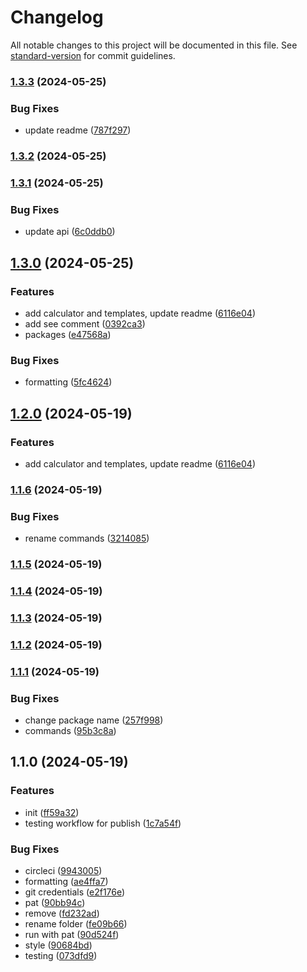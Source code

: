 # Changelog

All notable changes to this project will be documented in this file. See [standard-version](https://github.com/conventional-changelog/standard-version) for commit guidelines.

### [1.3.3](https://github.com/bennetgallein/proxmoxcp-api/compare/v1.3.2...v1.3.3) (2024-05-25)


### Bug Fixes

* update readme ([787f297](https://github.com/bennetgallein/proxmoxcp-api/commit/787f297cddfbfefd6ada8a3ecc14e1beec9d55da))

### [1.3.2](https://github.com/bennetgallein/proxmoxcp-api/compare/v1.3.1...v1.3.2) (2024-05-25)

### [1.3.1](https://github.com/bennetgallein/proxmoxcp-api/compare/v1.3.0...v1.3.1) (2024-05-25)


### Bug Fixes

* update api ([6c0ddb0](https://github.com/bennetgallein/proxmoxcp-api/commit/6c0ddb06aebb9049fd69d1ebad775cb15a82c284))

## [1.3.0](https://github.com/bennetgallein/proxmoxcp-api/compare/v1.1.6...v1.3.0) (2024-05-25)


### Features

* add calculator and templates, update readme ([6116e04](https://github.com/bennetgallein/proxmoxcp-api/commit/6116e0450193c83fb21d865cf606873cf38ae00a))
* add see comment ([0392ca3](https://github.com/bennetgallein/proxmoxcp-api/commit/0392ca32c15cd35c98f2a3a993eeea013fe20460))
* packages ([e47568a](https://github.com/bennetgallein/proxmoxcp-api/commit/e47568aa10e3f01ff00090809fee749df4dc2014))


### Bug Fixes

* formatting ([5fc4624](https://github.com/bennetgallein/proxmoxcp-api/commit/5fc462417a05679ec000776e84f88538c39ff10b))

## [1.2.0](https://github.com/bennetgallein/proxmoxcp-api/compare/v1.1.6...v1.2.0) (2024-05-19)


### Features

* add calculator and templates, update readme ([6116e04](https://github.com/bennetgallein/proxmoxcp-api/commit/6116e0450193c83fb21d865cf606873cf38ae00a))

### [1.1.6](https://github.com/bennetgallein/proxmoxcp-api/compare/v1.1.5...v1.1.6) (2024-05-19)


### Bug Fixes

* rename commands ([3214085](https://github.com/bennetgallein/proxmoxcp-api/commit/321408588f9badd5f5f4254859ecaf12aec77584))

### [1.1.5](https://github.com/bennetgallein/proxmoxcp-api/compare/v1.1.4...v1.1.5) (2024-05-19)

### [1.1.4](https://github.com/bennetgallein/proxmoxcp-api/compare/v1.1.3...v1.1.4) (2024-05-19)

### [1.1.3](https://github.com/bennetgallein/proxmoxcp-api/compare/v1.1.2...v1.1.3) (2024-05-19)

### [1.1.2](https://github.com/bennetgallein/proxmoxcp-api/compare/v1.1.1...v1.1.2) (2024-05-19)

### [1.1.1](https://github.com/bennetgallein/proxmoxcp-api/compare/v1.1.0...v1.1.1) (2024-05-19)


### Bug Fixes

* change package name ([257f998](https://github.com/bennetgallein/proxmoxcp-api/commit/257f9981c4e5bb6fca01c51288e61ef0d28eff28))
* commands ([95b3c8a](https://github.com/bennetgallein/proxmoxcp-api/commit/95b3c8acf34cb215e68e73b9c37eda6a1344cda6))

## 1.1.0 (2024-05-19)


### Features

* init ([ff59a32](https://github.com/bennetgallein/proxmoxcp-api/commit/ff59a32180c66279f98eb8fb2f79ee1daa41d928))
* testing workflow for publish ([1c7a54f](https://github.com/bennetgallein/proxmoxcp-api/commit/1c7a54f3f3d03f1808fb22240976e6770b1697fa))


### Bug Fixes

* circleci ([9943005](https://github.com/bennetgallein/proxmoxcp-api/commit/994300532141369101d56f6c9b88ab5c25319371))
* formatting ([ae4ffa7](https://github.com/bennetgallein/proxmoxcp-api/commit/ae4ffa79362aea9d187d059d9cb9e30c5a9e6e09))
* git credentials ([e2f176e](https://github.com/bennetgallein/proxmoxcp-api/commit/e2f176e05f0da9dc020d8b30557446f3fbd2e3fc))
* pat ([90bb94c](https://github.com/bennetgallein/proxmoxcp-api/commit/90bb94c528e9c244a86626c63c2360f68d9f5e7f))
* remove ([fd232ad](https://github.com/bennetgallein/proxmoxcp-api/commit/fd232ad5d0ae574d616f018b61039676f7780204))
* rename folder ([fe09b66](https://github.com/bennetgallein/proxmoxcp-api/commit/fe09b66304e4572c22b88a6838a1e363be394070))
* run with pat ([90d524f](https://github.com/bennetgallein/proxmoxcp-api/commit/90d524ff4b42685d7d07bc22d3847a513013fa7f))
* style ([90684bd](https://github.com/bennetgallein/proxmoxcp-api/commit/90684bdde80267a2c9d0f4edbf68e6675a8bf0ec))
* testing ([073dfd9](https://github.com/bennetgallein/proxmoxcp-api/commit/073dfd96f2532d876efb5aaf9c2f17661a12f826))
